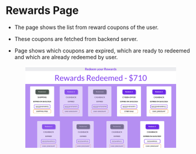 # Rewards Page

- The page shows the list from reward coupons of the user.

- These coupons are fetched from backend server.

- Page shows which coupons are expired, which are ready to redeemed and which are already redeemed by user.

<div align="center">
    <img src="public/preview.png" width="400px"</img> 
</div>
